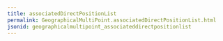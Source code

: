 ```yaml
---
title: associatedDirectPositionList
permalink: GeographicalMultiPoint.associatedDirectPositionList.html
jsonid: geographicalmultipoint_associateddirectpositionlist
---
```

